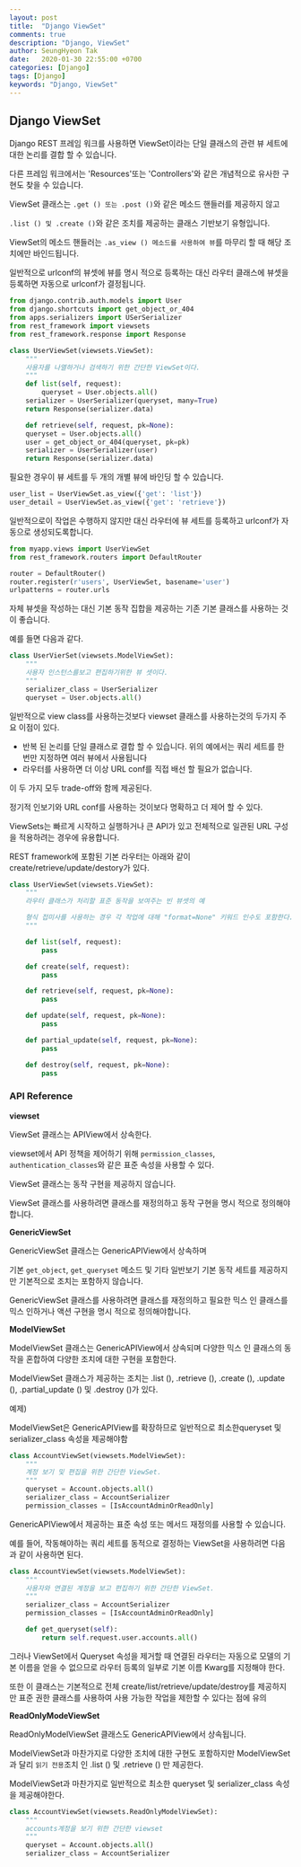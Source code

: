 ```yaml
---
layout: post
title:  "Django ViewSet"
comments: true
description: "Django, ViewSet"
author: SeungHyeon Tak
date:   2020-01-30 22:55:00 +0700
categories: [Django]
tags: [Django]
keywords: "Django, ViewSet"
---
```

## Django ViewSet

Django REST 프레임 워크를 사용하면 ViewSet이라는 단일 클래스의 관련 뷰 세트에 대한 논리를 결합 할 수 있습니다. 

다른 프레임 워크에서는 'Resources'또는 'Controllers'와 같은 개념적으로 유사한 구현도 찾을 수 있습니다.

ViewSet 클래스는 `.get () 또는 .post ()`와 같은 메소드 핸들러를 제공하지 않고 

`.list () 및 .create ()`와 같은 조치를 제공하는 클래스 기반보기 유형입니다.

ViewSet의 메소드 핸들러는 `.as_view () 메소드를 사용하여 뷰`를 마무리 할 때 해당 조치에만 바인드됩니다.

일반적으로 urlconf의 뷰셋에 뷰를 명시 적으로 등록하는 대신 라우터 클래스에 뷰셋을 등록하면 자동으로 urlconf가 결정됩니다.

```python
from django.contrib.auth.models import User
from django.shortcuts import get_object_or_404
from apps.serializers import USerSerializer
from rest_framework import viewsets
from rest_framework.response import Response

class UserViewSet(viewsets.ViewSet):
    """
    사용자를 나열하거나 검색하기 위한 간단한 ViewSet이다.
    """
    def list(self, request):
        queryset = User.objects.all()
	serializer = UserSerializer(queryset, many=True)
	return Response(serializer.data)

    def retrieve(self, request, pk=None):
	queryset = User.objects.all()
	user = get_object_or_404(queryset, pk=pk)
	serializer = UserSerializer(user)
	return Response(serializer.data)
```

필요한 경우이 뷰 세트를 두 개의 개별 뷰에 바인딩 할 수 있습니다.

```python
user_list = UserViewSet.as_view({'get': 'list'})
user_detail = UserViewSet.as_view({'get': 'retrieve'})
```

일반적으로이 작업은 수행하지 않지만 대신 라우터에 뷰 세트를 등록하고 urlconf가 자동으로 생성되도록합니다.

```python
from myapp.views import UserViewSet
from rest_framework.routers import DefaultRouter

router = DefaultRouter()
router.register(r'users', UserViewSet, basename='user')
urlpatterns = router.urls
```

자체 뷰셋을 작성하는 대신 기본 동작 집합을 제공하는 기존 기본 클래스를 사용하는 것이 좋습니다. 

예를 들면 다음과 같다.

```python
class UserVierSet(viewsets.ModelViewSet):
    """
    사용자 인스턴스를보고 편집하기위한 뷰 셋이다.
    """
    serializer_class = UserSerializer
    queryset = User.objects.all()
```

일반적으로 view class를 사용하는것보다 viewset 클래스를 사용하는것의 두가지 주요 이점이 있다.

- 반복 된 논리를 단일 클래스로 결합 할 수 있습니다. 위의 예에서는 쿼리 세트를 한 번만 지정하면 여러 뷰에서 사용됩니다
- 라우터를 사용하면 더 이상 URL conf를 직접 배선 할 필요가 없습니다.

이 두 가지 모두 trade-off와 함께 제공된다. 

정기적 인보기와 URL conf를 사용하는 것이보다 명확하고 더 제어 할 수 있다.

ViewSets는 빠르게 시작하고 실행하거나 큰 API가 있고 전체적으로 일관된 URL 구성을 적용하려는 경우에 유용합니다.

REST framework에 포함된 기본 라우터는 아래와 같이 create/retrieve/update/destory가 있다.

```python
class UserViewSet(viewsets.ViewSet):
    """
    라우터 클래스가 처리할 표준 동작을 보여주는 빈 뷰셋의 예

    형식 접미사를 사용하는 경우 각 작업에 대해 "format=None" 키워드 인수도 포함한다.
    """

    def list(self, request):
        pass

    def create(self, request):
        pass

    def retrieve(self, request, pk=None):
        pass

    def update(self, request, pk=None):
        pass

    def partial_update(self, request, pk=None):
        pass

    def destroy(self, request, pk=None):
        pass
```

### API Reference

**viewset**

ViewSet 클래스는 APIView에서 상속한다. 

viewset에서 API 정책을 제어하기 위해 `permission_classes`, `authentication_classes`와 같은 표준 속성을 사용할 수 있다. 

ViewSet 클래스는 동작 구현을 제공하지 않습니다. 

ViewSet 클래스를 사용하려면 클래스를 재정의하고 동작 구현을 명시 적으로 정의해야합니다.

**GenericViewSet**

GenericViewSet 클래스는 GenericAPIView에서 상속하며 

기본 `get_object`, `get_queryset` 메소드 및 기타 일반보기 기본 동작 세트를 제공하지만 기본적으로 조치는 포함하지 않습니다. 

GenericViewSet 클래스를 사용하려면 클래스를 재정의하고 필요한 믹스 인 클래스를 믹스 인하거나 액션 구현을 명시 적으로 정의해야합니다.

**ModelViewSet**

ModelViewSet 클래스는 GenericAPIView에서 상속되며 다양한 믹스 인 클래스의 동작을 혼합하여 다양한 조치에 대한 구현을 포함한다. 

ModelViewSet 클래스가 제공하는 조치는 .list (), .retrieve (), .create (), .update (), .partial_update () 및 .destroy ()가 있다.

예제)

ModelViewSet은 GenericAPIView를 확장하므로 일반적으로 최소한queryset 및 serializer_class 속성을 제공해야함

```python
class AccountViewSet(viewsets.ModelViewSet):
    """
    계정 보기 및 편집을 위한 간단한 ViewSet.
    """
    queryset = Account.objects.all()
    serializer_class = AccountSerializer
    permission_classes = [IsAccountAdminOrReadOnly]
```

GenericAPIView에서 제공하는 표준 속성 또는 메서드 재정의를 사용할 수 있습니다. 

예를 들어, 작동해야하는 쿼리 세트를 동적으로 결정하는 ViewSet을 사용하려면 다음과 같이 사용하면 된다.

```python
class AccountViewSet(viewsets.ModelViewSet):
    """
    사용자와 연결된 계정을 보고 편집하기 위한 간단한 ViewSet.
    """
    serializer_class = AccountSerializer
    permission_classes = [IsAccountAdminOrReadOnly]

    def get_queryset(self):
        return self.request.user.accounts.all()
```

그러나 ViewSet에서 Queryset 속성을 제거할 때 연결된 라우터는 자동으로 모델의 기본 이름을 얻을 수 없으므로 라우터 등록의 일부로 기본 이름 Kwarg를 지정해야 한다.

또한 이 클래스는 기본적으로 전체 create/list/retrieve/update/destroy를 제공하지만 표준 권한 클래스를 사용하여 사용 가능한 작업을 제한할 수 있다는 점에 유의

**ReadOnlyModeViewSet**

ReadOnlyModelViewSet 클래스도 GenericAPIView에서 상속됩니다. 

ModelViewSet과 마찬가지로 다양한 조치에 대한 구현도 포함하지만 ModelViewSet과 달리 `읽기 전용`조치 인 .list () 및 .retrieve () 만 제공한다.

ModelViewSet과 마찬가지로 일반적으로 최소한 queryset 및 serializer_class 속성을 제공해야한다.

```python
class AccountViewSet(viewsets.ReadOnlyModelViewSet):
    """
    accounts계정을 보기 위한 간단한 viewset
    """
    queryset = Account.objects.all()
    serializer_class = AccountSerializer
```

